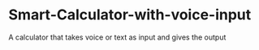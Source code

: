 # Smart-Calculator-with-voice-input
A calculator that takes voice or text as input and gives the output
